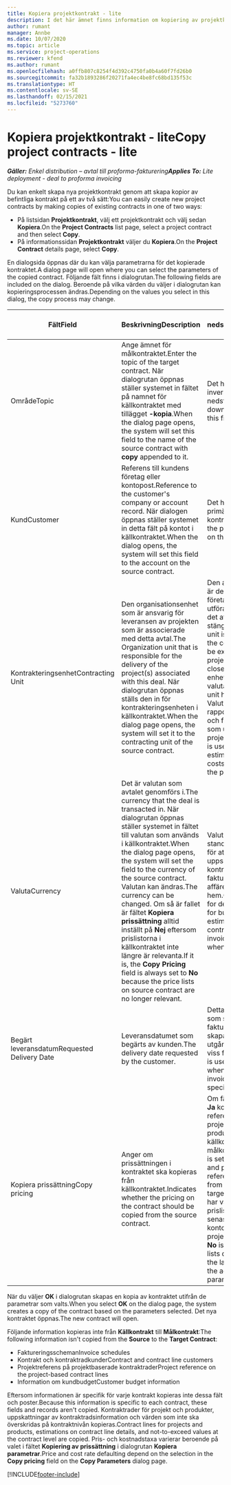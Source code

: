 ```yaml
---
title: Kopiera projektkontrakt - lite
description: I det här ämnet finns information om kopiering av projektkontrakt i Project Operations.
author: rumant
manager: Annbe
ms.date: 10/07/2020
ms.topic: article
ms.service: project-operations
ms.reviewer: kfend
ms.author: rumant
ms.openlocfilehash: a0ffb807c8254f4d392c4750fa0b4a60f7fd26b0
ms.sourcegitcommit: fa32b1893286f20271fa4ec4be8fc68bd135f53c
ms.translationtype: HT
ms.contentlocale: sv-SE
ms.lasthandoff: 02/15/2021
ms.locfileid: "5273760"
---
```

# <a name="copy-project-contracts---lite"></a><span data-ttu-id="f93e0-103">Kopiera projektkontrakt - lite</span><span class="sxs-lookup"><span data-stu-id="f93e0-103">Copy project contracts - lite</span></span>

<span data-ttu-id="f93e0-104">_**Gäller:** Enkel distribution – avtal till proforma-fakturering_</span><span class="sxs-lookup"><span data-stu-id="f93e0-104">_**Applies To:** Lite deployment - deal to proforma invoicing_</span></span>

<span data-ttu-id="f93e0-105">Du kan enkelt skapa nya projektkontrakt genom att skapa kopior av befintliga kontrakt på ett av två sätt:</span><span class="sxs-lookup"><span data-stu-id="f93e0-105">You can easily create new project contracts by making copies of existing contracts in one of two ways:</span></span> 

  - <span data-ttu-id="f93e0-106">På listsidan **Projektkontrakt**, välj ett projektkontrakt och välj sedan **Kopiera**.</span><span class="sxs-lookup"><span data-stu-id="f93e0-106">On the **Project Contracts** list page, select a project contract and then select **Copy**.</span></span>
  - <span data-ttu-id="f93e0-107">På informationssidan **Projektkontrakt** väljer du **Kopiera**.</span><span class="sxs-lookup"><span data-stu-id="f93e0-107">On the **Project Contract** details page, select **Copy**.</span></span>

<span data-ttu-id="f93e0-108">En dialogsida öppnas där du kan välja parametrarna för det kopierade kontraktet.</span><span class="sxs-lookup"><span data-stu-id="f93e0-108">A dialog page will open where you can select the parameters of the copied contract.</span></span> <span data-ttu-id="f93e0-109">Följande fält finns i dialogrutan.</span><span class="sxs-lookup"><span data-stu-id="f93e0-109">The following fields are included on the dialog.</span></span> <span data-ttu-id="f93e0-110">Beroende på vilka värden du väljer i dialogrutan kan kopieringsprocessen ändras.</span><span class="sxs-lookup"><span data-stu-id="f93e0-110">Depending on the values you select in this dialog, the copy process may change.</span></span>

| <span data-ttu-id="f93e0-111">**Fält**</span><span class="sxs-lookup"><span data-stu-id="f93e0-111">**Field**</span></span> | <span data-ttu-id="f93e0-112">**Beskrivning**</span><span class="sxs-lookup"><span data-stu-id="f93e0-112">**Description**</span></span> | <span data-ttu-id="f93e0-113">**Inverkan nedströms**</span><span class="sxs-lookup"><span data-stu-id="f93e0-113">**Downstream impact**</span></span> |
| --- | --- | --- |
| <span data-ttu-id="f93e0-114">Område</span><span class="sxs-lookup"><span data-stu-id="f93e0-114">Topic</span></span> | <span data-ttu-id="f93e0-115">Ange ämnet för målkontraktet.</span><span class="sxs-lookup"><span data-stu-id="f93e0-115">Enter the topic of the target contract.</span></span> <span data-ttu-id="f93e0-116">När dialogrutan öppnas ställer systemet in fältet på namnet för källkontraktet med tillägget **-kopia**.</span><span class="sxs-lookup"><span data-stu-id="f93e0-116">When the dialog page opens, the system will set this field to the name of the source contract with **copy** appended to it.</span></span> | <span data-ttu-id="f93e0-117">Det här fältet har ingen inverkan nedströms.</span><span class="sxs-lookup"><span data-stu-id="f93e0-117">There's no downstream impact for this field.</span></span> |
| <span data-ttu-id="f93e0-118">Kund</span><span class="sxs-lookup"><span data-stu-id="f93e0-118">Customer</span></span> | <span data-ttu-id="f93e0-119">Referens till kundens företag eller kontopost.</span><span class="sxs-lookup"><span data-stu-id="f93e0-119">Reference to the customer's company or account record.</span></span> <span data-ttu-id="f93e0-120">När dialogen öppnas ställer systemet in detta fält på kontot i källkontraktet.</span><span class="sxs-lookup"><span data-stu-id="f93e0-120">When the dialog opens, the system will set this field to the account on the source contract.</span></span> | <span data-ttu-id="f93e0-121">Det här fältet är den primära kunden i kontraktet.</span><span class="sxs-lookup"><span data-stu-id="f93e0-121">This field is the primary customer on the contract.</span></span> |
| <span data-ttu-id="f93e0-122">Kontrakteringsenhet</span><span class="sxs-lookup"><span data-stu-id="f93e0-122">Contracting Unit</span></span> | <span data-ttu-id="f93e0-123">Den organisationsenhet som är ansvarig för leveransen av projekten som är associerade med detta avtal.</span><span class="sxs-lookup"><span data-stu-id="f93e0-123">The Organization unit that is responsible for the delivery of the project(s) associated with this deal.</span></span> <span data-ttu-id="f93e0-124">När dialogrutan öppnas ställs den in för kontrakteringsenheten i källkontraktet.</span><span class="sxs-lookup"><span data-stu-id="f93e0-124">When the dialog page opens, the system will set it to the contracting unit of the source contract.</span></span> | <span data-ttu-id="f93e0-125">Den avtalande enheten är den avdelning i företaget som ska utföra projekten efter det att affären har stängts.</span><span class="sxs-lookup"><span data-stu-id="f93e0-125">The contracting unit is the division of the company that will be executing the projects after the deal is closed.</span></span> <span data-ttu-id="f93e0-126">Varje avtalande enhet har en valuta.</span><span class="sxs-lookup"><span data-stu-id="f93e0-126">Every contracting unit has a currency.</span></span> <span data-ttu-id="f93e0-127">Valutan används för att rapportera uppskattade och faktiska kostnader som uppstår under projektet.</span><span class="sxs-lookup"><span data-stu-id="f93e0-127">This currency is used to report estimated and actual costs incurred during the project.</span></span> |
| <span data-ttu-id="f93e0-128">Valuta</span><span class="sxs-lookup"><span data-stu-id="f93e0-128">Currency</span></span> | <span data-ttu-id="f93e0-129">Det är valutan som avtalet genomförs i.</span><span class="sxs-lookup"><span data-stu-id="f93e0-129">The currency that the deal is transacted in.</span></span> <span data-ttu-id="f93e0-130">När dialogrutan öppnas ställer systemet in fältet till valutan som används i källkontraktet.</span><span class="sxs-lookup"><span data-stu-id="f93e0-130">When the dialog page opens, the system will set the field to the currency of the source contract.</span></span> <span data-ttu-id="f93e0-131">Valutan kan ändras.</span><span class="sxs-lookup"><span data-stu-id="f93e0-131">The currency can be changed.</span></span> <span data-ttu-id="f93e0-132">Om så är fallet är fältet **Kopiera prissättning** alltid inställt på **Nej** eftersom prislistorna i källkontraktet inte längre är relevanta.</span><span class="sxs-lookup"><span data-stu-id="f93e0-132">If it is, the **Copy Pricing** field is always set to **No** because the price lists on source contract are no longer relevant.</span></span> | <span data-ttu-id="f93e0-133">Valutan används för att standardisera prislistor för att skapa ekonomisk uppskattningar i kontraktet och för att fakturera kunden när affären tas hem.</span><span class="sxs-lookup"><span data-stu-id="f93e0-133">Currency is used for default price lists, for building financial estimates on the contract, and for invoicing the customer when the deal is won.</span></span> |
| <span data-ttu-id="f93e0-134">Begärt leveransdatum</span><span class="sxs-lookup"><span data-stu-id="f93e0-134">Requested Delivery Date</span></span> | <span data-ttu-id="f93e0-135">Leveransdatumet som begärts av kunden.</span><span class="sxs-lookup"><span data-stu-id="f93e0-135">The delivery date requested by the customer.</span></span> | <span data-ttu-id="f93e0-136">Detta datum används som slutdatum när faktureringsdatum skapas med utgångspunkt från en viss frekvens.</span><span class="sxs-lookup"><span data-stu-id="f93e0-136">This date is used as the end date when you create invoicing dates along a specific frequency.</span></span> |
| <span data-ttu-id="f93e0-137">Kopiera prissättning</span><span class="sxs-lookup"><span data-stu-id="f93e0-137">Copy pricing</span></span> | <span data-ttu-id="f93e0-138">Anger om prissättningen i kontraktet ska kopieras från källkontraktet.</span><span class="sxs-lookup"><span data-stu-id="f93e0-138">Indicates whether the pricing on the contract should be copied from the source contract.</span></span> | <span data-ttu-id="f93e0-139">Om fältet är inställt på **Ja** kopieras referenserna projektprislista och produktprislista från källkontraktet till målkontraktet.</span><span class="sxs-lookup"><span data-stu-id="f93e0-139">If the field is set to **Yes**, project and product price list references are copied from the source to the target contract.</span></span> <span data-ttu-id="f93e0-140">Om **Nej** har valts återställs prislistor utifrån de senaste prislistorna för konto- eller projektparametrarna.</span><span class="sxs-lookup"><span data-stu-id="f93e0-140">If **No** is selected, price lists default based on the latest price lists on the account or project parameters.</span></span> |

<span data-ttu-id="f93e0-141">När du väljer **OK** i dialogrutan skapas en kopia av kontraktet utifrån de parametrar som valts.</span><span class="sxs-lookup"><span data-stu-id="f93e0-141">When you select **OK** on the dialog page, the system creates a copy of the contract based on the parameters selected.</span></span> <span data-ttu-id="f93e0-142">Det nya kontraktet öppnas.</span><span class="sxs-lookup"><span data-stu-id="f93e0-142">The new contract will open.</span></span>

<span data-ttu-id="f93e0-143">Följande information kopieras inte från **Källkontrakt** till **Målkontrakt**:</span><span class="sxs-lookup"><span data-stu-id="f93e0-143">The following information isn't copied from the **Source** to the **Target Contract**:</span></span>

  - <span data-ttu-id="f93e0-144">Faktureringsscheman</span><span class="sxs-lookup"><span data-stu-id="f93e0-144">Invoice schedules</span></span>
  - <span data-ttu-id="f93e0-145">Kontrakt och kontraktradkunder</span><span class="sxs-lookup"><span data-stu-id="f93e0-145">Contract and contract line customers</span></span>
  - <span data-ttu-id="f93e0-146">Projektreferens på projektbaserade kontraktrader</span><span class="sxs-lookup"><span data-stu-id="f93e0-146">Project reference on the project-based contract lines</span></span>
  - <span data-ttu-id="f93e0-147">Information om kundbudget</span><span class="sxs-lookup"><span data-stu-id="f93e0-147">Customer budget information</span></span>

<span data-ttu-id="f93e0-148">Eftersom informationen är specifik för varje kontrakt kopieras inte dessa fält och poster.</span><span class="sxs-lookup"><span data-stu-id="f93e0-148">Because this information is specific to each contract, these fields and records aren't copied.</span></span> <span data-ttu-id="f93e0-149">Kontraktrader för projekt och produkter, uppskattningar av kontraktradsinformation och värden som inte ska överskridas på kontraktnivån kopieras.</span><span class="sxs-lookup"><span data-stu-id="f93e0-149">Contract lines for projects and products, estimations on contract line details, and not-to-exceed values at the contract level are copied.</span></span> <span data-ttu-id="f93e0-150">Pris- och kostnadstaxa varierar beroende på valet i fältet **Kopiering av prissättning** i dialogrutan **Kopiera parametrar**.</span><span class="sxs-lookup"><span data-stu-id="f93e0-150">Price and cost rate defaulting depend on the selection in the **Copy pricing** field on the **Copy Parameters** dialog page.</span></span>


[!INCLUDE[footer-include](../../includes/footer-banner.md)]